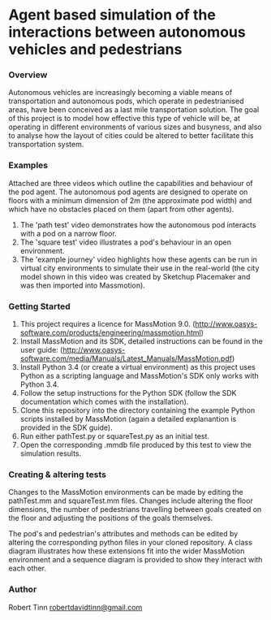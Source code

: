 # Agent based simulation of the interactions between autonomous vehicles and pedestrians

### Overview
Autonomous vehicles are increasingly becoming a viable means of transportation and autonomous pods, which operate in
pedestrianised areas, have been conceived as a last mile transportation solution. The goal of this project is to model
how effective this type of vehicle will be, at operating in different environments of various sizes and busyness, and
also to analyse how the layout of cities could be altered to better facilitate this transportation system.

### Examples
Attached are three videos which outline the capabilities and behaviour of the pod agent. The autonomous pod agents are
designed to operate on floors with a minimum dimension of 2m (the approximate pod width) and which have no obstacles
placed on them (apart from other agents).

1) The 'path test' video demonstrates how the autonomous pod interacts with a pod on a narrow floor.
2) The 'square test' video illustrates a pod's behaviour in an open environment.
3) The 'example journey' video highlights how these agents can be run in virtual city environments to simulate their
use in the real-world (the city model shown in this video was created by Sketchup Placemaker and was then imported
into Massmotion).

### Getting Started
1) This project requires a licence for MassMotion 9.0.
(http://www.oasys-software.com/products/engineering/massmotion.html)
2) Install MassMotion and its SDK, detailed instructions can be found in the user guide:
(http://www.oasys-software.com/media/Manuals/Latest_Manuals/MassMotion.pdf)
3) Install Python 3.4 (or create a virtual environment) as this project uses Python as a scripting language and
MassMotion's SDK only works with Python 3.4.
4) Follow the setup instructions for the Python SDK (follow the SDK documentation which comes with the installation).
5) Clone this repository into the directory containing the example Python scripts installed by MassMotion (again a
detailed explanantion is provided in the SDK guide).
3) Run either pathTest.py or squareTest.py as an initial test.
4) Open the corresponding .mmdb file produced by this test to view the simulation results.

### Creating & altering tests
Changes to the MassMotion environments can be made by editing the pathTest.mm and squareTest.mm files. Changes include
altering the floor dimensions, the number of pedestrians travelling between goals created on the floor and adjusting
the positions of the goals themselves.

The pod's and pedestrian's attributes and methods can be edited by altering the corresponding python files in your
cloned repository. A class diagram illustrates how these extensions fit into the wider MassMotion environment and a
sequence diagram is provided to show they interact with each other.

### Author
Robert Tinn
robertdavidtinn@gmail.com